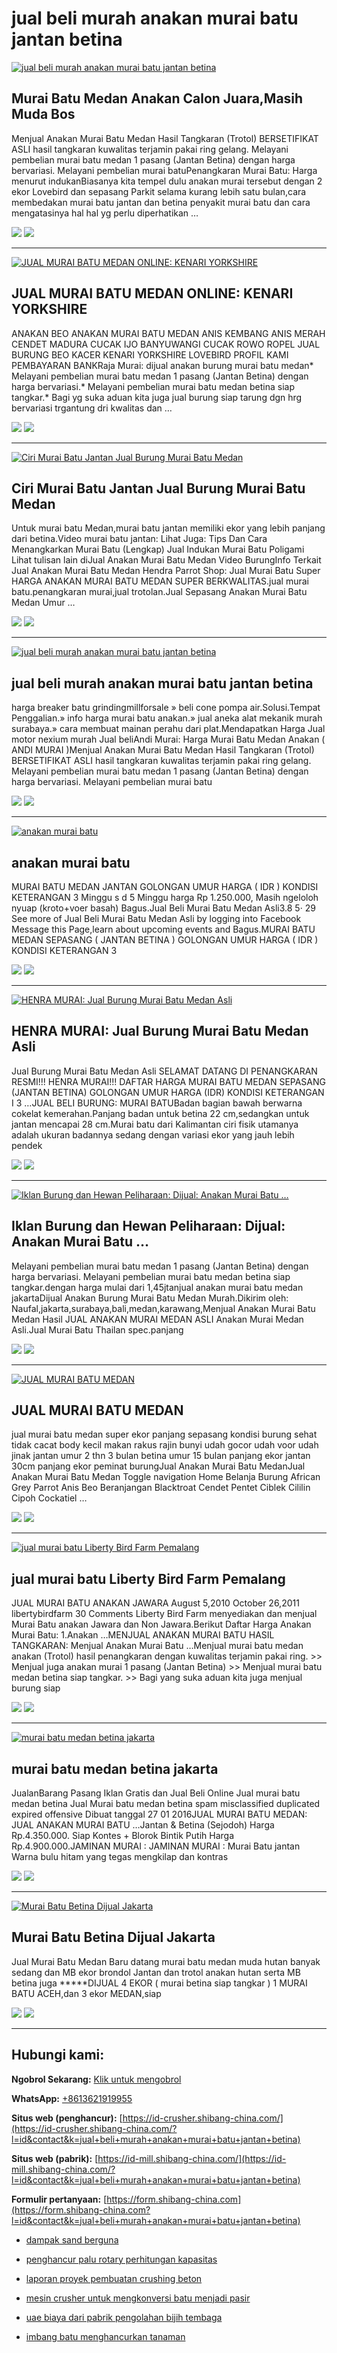 # jual beli murah anakan murai batu jantan betina

<a href="https://swt.shibang-china.com/?l=id&img&k=jual+beli+murah+anakan+murai+batu+jantan+betina" target="_blank">![jual beli murah anakan murai batu jantan betina](http://static.shibang-china.com/all-800x300/405.jpg)</a>

## Murai Batu Medan Anakan Calon Juara,Masih Muda Bos
Menjual Anakan Murai Batu Medan Hasil Tangkaran (Trotol) BERSETIFIKAT ASLI hasil tangkaran kuwalitas terjamin pakai ring gelang. Melayani pembelian murai batu medan 1 pasang (Jantan Betina) dengan harga bervariasi. Melayani pembelian murai batuPenangkaran Murai Batu: Harga menurut indukanBiasanya kita tempel dulu anakan murai tersebut dengan 2 ekor Lovebird dan sepasang Parkit selama kurang lebih satu bulan,cara membedakan murai batu jantan dan betina  penyakit murai batu dan cara mengatasinya hal hal yg perlu diperhatikan …


<a href="https://whatsapp.shibangsoft.com/WhatsApp.php" target="_blank" title="WhatsApp">![](http://static.shibang-china.com/icon/whatsapp.png)</a> <a href="https://swt.shibang-china.com/?l=id&icon&k=jual+beli+murah+anakan+murai+batu+jantan+betina" target="_blank">![](http://static.shibang-china.com/icon/chat-id.png)</a>

---

<a href="https://swt.shibang-china.com/?l=id&img&k=jual+beli+murah+anakan+murai+batu+jantan+betina" target="_blank">![JUAL MURAI BATU MEDAN ONLINE: KENARI YORKSHIRE](http://static.shibang-china.com/all-800x300/526.jpg)</a>

## JUAL MURAI BATU MEDAN ONLINE: KENARI YORKSHIRE
ANAKAN BEO ANAKAN MURAI BATU MEDAN ANIS KEMBANG ANIS MERAH CENDET MADURA CUCAK IJO BANYUWANGI CUCAK ROWO ROPEL JUAL BURUNG BEO KACER KENARI YORKSHIRE LOVEBIRD PROFIL KAMI PEMBAYARAN BANKRaja Murai: dijual anakan burung murai batu medan* Melayani pembelian murai batu medan 1 pasang (Jantan Betina) dengan harga bervariasi.* Melayani pembelian murai batu medan betina siap tangkar.* Bagi yg suka aduan kita juga jual burung siap tarung dgn hrg bervariasi trgantung dri kwalitas dan …


<a href="https://whatsapp.shibangsoft.com/WhatsApp.php" target="_blank" title="WhatsApp">![](http://static.shibang-china.com/icon/whatsapp.png)</a> <a href="https://swt.shibang-china.com/?l=id&icon&k=jual+beli+murah+anakan+murai+batu+jantan+betina" target="_blank">![](http://static.shibang-china.com/icon/chat-id.png)</a>

---

<a href="https://swt.shibang-china.com/?l=id&img&k=jual+beli+murah+anakan+murai+batu+jantan+betina" target="_blank">![Ciri Murai Batu Jantan Jual Burung Murai Batu Medan](http://static.shibang-china.com/all-800x300/512.jpg)</a>

## Ciri Murai Batu Jantan Jual Burung Murai Batu Medan
Untuk murai batu Medan,murai batu jantan memiliki ekor yang lebih panjang dari betina.Video murai batu jantan: Lihat Juga: Tips Dan Cara Menangkarkan Murai Batu (Lengkap) Jual Indukan Murai Batu Poligami Lihat tulisan lain diJual Anakan Murai Batu Medan Video BurungInfo Terkait Jual Anakan Murai Batu Medan Hendra Parrot Shop: Jual Murai Batu Super HARGA ANAKAN MURAI BATU MEDAN SUPER BERKWALITAS.jual murai batu.penangkaran murai,jual trotolan.Jual Sepasang Anakan Murai Batu Medan Umur …


<a href="https://whatsapp.shibangsoft.com/WhatsApp.php" target="_blank" title="WhatsApp">![](http://static.shibang-china.com/icon/whatsapp.png)</a> <a href="https://swt.shibang-china.com/?l=id&icon&k=jual+beli+murah+anakan+murai+batu+jantan+betina" target="_blank">![](http://static.shibang-china.com/icon/chat-id.png)</a>

---

<a href="https://swt.shibang-china.com/?l=id&img&k=jual+beli+murah+anakan+murai+batu+jantan+betina" target="_blank">![jual beli murah anakan murai batu jantan betina](http://static.shibang-china.com/all-800x300/595.jpg)</a>

## jual beli murah anakan murai batu jantan betina
harga breaker batu grindingmillforsale » beli cone pompa air.Solusi.Tempat Penggalian.» info harga murai batu anakan.» jual aneka alat mekanik murah surabaya.» cara membuat mainan perahu dari plat.Mendapatkan Harga Jual motor nexium murah Jual beliAndi Murai: Harga Murai Batu Medan Anakan ( ANDI MURAI )Menjual Anakan Murai Batu Medan Hasil Tangkaran (Trotol) BERSETIFIKAT ASLI hasil tangkaran kuwalitas terjamin pakai ring gelang. Melayani pembelian murai batu medan 1 pasang (Jantan Betina) dengan harga bervariasi. Melayani pembelian murai batu


<a href="https://whatsapp.shibangsoft.com/WhatsApp.php" target="_blank" title="WhatsApp">![](http://static.shibang-china.com/icon/whatsapp.png)</a> <a href="https://swt.shibang-china.com/?l=id&icon&k=jual+beli+murah+anakan+murai+batu+jantan+betina" target="_blank">![](http://static.shibang-china.com/icon/chat-id.png)</a>

---

<a href="https://swt.shibang-china.com/?l=id&img&k=jual+beli+murah+anakan+murai+batu+jantan+betina" target="_blank">![anakan murai batu](http://static.shibang-china.com/all-800x300/85.jpg)</a>

## anakan murai batu
MURAI BATU MEDAN JANTAN GOLONGAN UMUR HARGA ( IDR ) KONDISI KETERANGAN 3 Minggu s d 5 Minggu harga Rp 1.250.000, Masih ngeloloh nyuap (kroto+voer basah) Bagus.Jual Beli Murai Batu Medan Asli3.8 5· 29 See more of Jual Beli Murai Batu Medan Asli by logging into Facebook Message this Page,learn about upcoming events and Bagus.MURAI BATU MEDAN SEPASANG ( JANTAN BETINA ) GOLONGAN UMUR HARGA ( IDR ) KONDISI KETERANGAN 3


<a href="https://whatsapp.shibangsoft.com/WhatsApp.php" target="_blank" title="WhatsApp">![](http://static.shibang-china.com/icon/whatsapp.png)</a> <a href="https://swt.shibang-china.com/?l=id&icon&k=jual+beli+murah+anakan+murai+batu+jantan+betina" target="_blank">![](http://static.shibang-china.com/icon/chat-id.png)</a>

---

<a href="https://swt.shibang-china.com/?l=id&img&k=jual+beli+murah+anakan+murai+batu+jantan+betina" target="_blank">![HENRA MURAI: Jual Burung Murai Batu Medan Asli](http://static.shibang-china.com/all-800x300/1035.jpg)</a>

## HENRA MURAI: Jual Burung Murai Batu Medan Asli
Jual Burung Murai Batu Medan Asli SELAMAT DATANG DI PENANGKARAN RESMI!!! HENRA MURAI!!! DAFTAR HARGA MURAI BATU MEDAN SEPASANG (JANTAN BETINA) GOLONGAN UMUR HARGA (IDR) KONDISI KETERANGAN I 3 …JUAL BELI BURUNG: MURAI BATUBadan bagian bawah berwarna cokelat kemerahan.Panjang badan untuk betina 22 cm,sedangkan untuk jantan mencapai 28 cm.Murai batu dari Kalimantan ciri fisik utamanya adalah ukuran badannya sedang dengan variasi ekor yang jauh lebih pendek


<a href="https://whatsapp.shibangsoft.com/WhatsApp.php" target="_blank" title="WhatsApp">![](http://static.shibang-china.com/icon/whatsapp.png)</a> <a href="https://swt.shibang-china.com/?l=id&icon&k=jual+beli+murah+anakan+murai+batu+jantan+betina" target="_blank">![](http://static.shibang-china.com/icon/chat-id.png)</a>

---

<a href="https://swt.shibang-china.com/?l=id&img&k=jual+beli+murah+anakan+murai+batu+jantan+betina" target="_blank">![Iklan Burung dan Hewan Peliharaan: Dijual: Anakan Murai Batu …](http://static.shibang-china.com/all-800x300/321.jpg)</a>

## Iklan Burung dan Hewan Peliharaan: Dijual: Anakan Murai Batu …
Melayani pembelian murai batu medan 1 pasang (Jantan Betina) dengan harga bervariasi. Melayani pembelian murai batu medan betina siap tangkar.dengan harga mulai dari 1,45jtanjual anakan murai batu medan jakartaDijual Anakan Burung Murai Batu Medan Murah.Dikirim oleh: Naufal,jakarta,surabaya,bali,medan,karawang,Menjual Anakan Murai Batu Medan Hasil JUAL ANAKAN MURAI MEDAN ASLI Anakan Murai Medan Asli.Jual Murai Batu Thailan spec.panjang


<a href="https://whatsapp.shibangsoft.com/WhatsApp.php" target="_blank" title="WhatsApp">![](http://static.shibang-china.com/icon/whatsapp.png)</a> <a href="https://swt.shibang-china.com/?l=id&icon&k=jual+beli+murah+anakan+murai+batu+jantan+betina" target="_blank">![](http://static.shibang-china.com/icon/chat-id.png)</a>

---

<a href="https://swt.shibang-china.com/?l=id&img&k=jual+beli+murah+anakan+murai+batu+jantan+betina" target="_blank">![JUAL MURAI BATU MEDAN](http://static.shibang-china.com/all-800x300/950.jpg)</a>

## JUAL MURAI BATU MEDAN
jual murai batu medan super ekor panjang sepasang kondisi burung sehat tidak cacat body kecil makan rakus rajin bunyi udah gocor udah voor udah jinak jantan umur 2 thn 3 bulan betina umur 15 bulan panjang ekor jantan 30cm panjang ekor peminat burungJual Anakan Murai Batu MedanJual Anakan Murai Batu Medan Toggle navigation Home Belanja Burung African Grey Parrot Anis Beo Beranjangan Blacktroat Cendet Pentet Ciblek Cililin Cipoh Cockatiel …


<a href="https://whatsapp.shibangsoft.com/WhatsApp.php" target="_blank" title="WhatsApp">![](http://static.shibang-china.com/icon/whatsapp.png)</a> <a href="https://swt.shibang-china.com/?l=id&icon&k=jual+beli+murah+anakan+murai+batu+jantan+betina" target="_blank">![](http://static.shibang-china.com/icon/chat-id.png)</a>

---

<a href="https://swt.shibang-china.com/?l=id&img&k=jual+beli+murah+anakan+murai+batu+jantan+betina" target="_blank">![jual murai batu Liberty Bird Farm Pemalang](http://static.shibang-china.com/all-800x300/319.jpg)</a>

## jual murai batu Liberty Bird Farm Pemalang
JUAL MURAI BATU ANAKAN JAWARA August 5,2010 October 26,2011 libertybirdfarm 30 Comments Liberty Bird Farm menyediakan dan menjual Murai Batu anakan Jawara dan Non Jawara.Berikut Daftar Harga Anakan Murai Batu: 1.Anakan …MENJUAL ANAKAN MURAI BATU HASIL TANGKARAN: Menjual Anakan Murai Batu …Menjual murai batu medan anakan (Trotol) hasil penangkaran dengan kuwalitas terjamin pakai ring. >> Menjual juga anakan murai 1 pasang (Jantan Betina) >> Menjual murai batu medan betina siap tangkar. >> Bagi yang suka aduan kita juga menjual burung siap


<a href="https://whatsapp.shibangsoft.com/WhatsApp.php" target="_blank" title="WhatsApp">![](http://static.shibang-china.com/icon/whatsapp.png)</a> <a href="https://swt.shibang-china.com/?l=id&icon&k=jual+beli+murah+anakan+murai+batu+jantan+betina" target="_blank">![](http://static.shibang-china.com/icon/chat-id.png)</a>

---

<a href="https://swt.shibang-china.com/?l=id&img&k=jual+beli+murah+anakan+murai+batu+jantan+betina" target="_blank">![murai batu medan betina jakarta](http://static.shibang-china.com/all-800x300/1196.jpg)</a>

## murai batu medan betina jakarta
JualanBarang Pasang Iklan Gratis dan Jual Beli Online Jual murai batu medan betina Jual Murai batu medan betina spam misclassified duplicated expired offensive Dibuat tanggal 27 01 2016JUAL MURAI BATU MEDAN: JUAL ANAKAN MURAI BATU …Jantan & Betina (Sejodoh) Harga Rp.4.350.000. Siap Kontes + Blorok Bintik Putih Harga Rp.4.900.000.JAMINAN MURAI : JAMINAN MURAI : Murai Batu jantan Warna bulu hitam yang tegas mengkilap dan kontras


<a href="https://whatsapp.shibangsoft.com/WhatsApp.php" target="_blank" title="WhatsApp">![](http://static.shibang-china.com/icon/whatsapp.png)</a> <a href="https://swt.shibang-china.com/?l=id&icon&k=jual+beli+murah+anakan+murai+batu+jantan+betina" target="_blank">![](http://static.shibang-china.com/icon/chat-id.png)</a>

---

<a href="https://swt.shibang-china.com/?l=id&img&k=jual+beli+murah+anakan+murai+batu+jantan+betina" target="_blank">![Murai Batu Betina Dijual Jakarta](http://static.shibang-china.com/all-800x300/558.jpg)</a>

## Murai Batu Betina Dijual Jakarta
Jual Murai Batu Medan Baru datang murai batu medan muda hutan banyak sedang dan MB ekor brondol Jantan dan trotol anakan hutan serta MB betina juga *****DIJUAL 4 EKOR ( murai betina siap tangkar ) 1 MURAI BATU ACEH,dan 3 ekor MEDAN,siap

<a href="https://whatsapp.shibangsoft.com/WhatsApp.php" target="_blank" title="WhatsApp">![](http://static.shibang-china.com/icon/whatsapp.png)</a> <a href="https://swt.shibang-china.com/?l=id&icon&k=jual+beli+murah+anakan+murai+batu+jantan+betina" target="_blank">![](http://static.shibang-china.com/icon/chat-id.png)</a>

---
## Hubungi kami:

**Ngobrol Sekarang:** [Klik untuk mengobrol](https://swt.shibang-china.com?l=id&contact&k=jual+beli+murah+anakan+murai+batu+jantan+betina)

**WhatsApp:**  [+8613621919955](https://whatsapp.shibangsoft.com/WhatsApp.php)

**Situs web (penghancur):** [https://id-crusher.shibang-china.com/](https://id-crusher.shibang-china.com/?l=id&contact&k=jual+beli+murah+anakan+murai+batu+jantan+betina)

**Situs web (pabrik):** [https://id-mill.shibang-china.com/](https://id-mill.shibang-china.com/?l=id&contact&k=jual+beli+murah+anakan+murai+batu+jantan+betina)

**Formulir pertanyaan:** [https://form.shibang-china.com](https://form.shibang-china.com?l=id&contact&k=jual+beli+murah+anakan+murai+batu+jantan+betina)

* [dampak sand berguna](../27/dampak%20sand%20berguna.md)

* [penghancur palu rotary perhitungan kapasitas](../25/penghancur%20palu%20rotary%20perhitungan%20kapasitas.md)

* [laporan proyek pembuatan crushing beton](../20/laporan%20proyek%20pembuatan%20crushing%20beton.md)

* [mesin crusher untuk mengkonversi batu menjadi pasir](../16/mesin%20crusher%20untuk%20mengkonversi%20batu%20menjadi%20pasir.md)

* [uae biaya dari pabrik pengolahan bijih tembaga](../21/uae%C2%A0biaya%20dari%20pabrik%20pengolahan%20bijih%20tembaga.md)

* [imbang batu menghancurkan tanaman](../29/imbang%20batu%20menghancurkan%20tanaman.md)